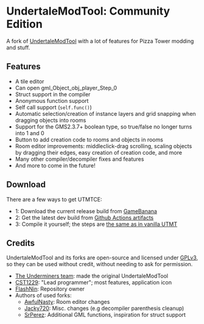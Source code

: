 # UndertaleModTool: Community Edition

A fork of [UndertaleModTool](https://github.com/UnderminersTeam/UndertaleModTool) with a lot of features for Pizza Tower modding and stuff.

## Features
- A tile editor
- Can open gml_Object_obj_player_Step_0
- Struct support in the compiler
- Anonymous function support
- Self call support (`self.func()`)
- Automatic selection/creation of instance layers and grid snapping when dragging objects into rooms
- Support for the GMS2.3.7+ boolean type, so true/false no longer turns into 1 and 0
- Button to add creation code to rooms and objects in rooms
- Room editor improvements: middleclick-drag scrolling, scaling objects by dragging their edges, easy creation of creation code, and more
- Many other compiler/decompiler fixes and features
- And more to come in the future!

## Download

There are a few ways to get UTMTCE:
- 1: Download the current release build from [GameBanana](https://gamebanana.com/tools/14193/)
- 2: Get the latest dev build from [Github Actions artifacts](https://github.com/XDOneDude/UndertaleModToolCE/actions/)
- 3: Compile it yourself; the steps are [the same as in vanilla UTMT](https://github.com/krzys-h/UndertaleModTool#compilation-instructions)

## Credits
UndertaleModTool and its forks are open-source and licensed under [GPLv3](https://github.com/UnderminersTeam/UndertaleModTool/blob/master/LICENSE.txt), so they can be used without credit, without needing to ask for permission.

- [The Underminers team](https://github.com/UnderminersTeam): made the original UndertaleModTool
- [CST1229](https://github.com/CST1229): "Lead programmer"; most features, application icon
- [FlashNin](https://github.com/XDOneDude): Repository owner
- Authors of used forks:
  - [AwfulNasty](https://github.com/AwfulNasty): Room editor changes
  - [Jacky720](https://github.com/Jacky720): Misc. changes (e.g decompiler parenthesis cleanup)
  - [SrPerez](https://github.com/GithubSPerez): Additional GML functions, inspiration for struct support

<!--
  commandline building:

  dotnet publish UndertaleModTool -c Release -r win-x64 --self-contained false -p:PublishSingleFile=True --output bin/non-sc
  dotnet publish UndertaleModTool -c Release -r win-x64 --self-contained true -p:PublishSingleFile=True --output bin/sc
  dotnet publish UndertaleModCli -c Release -r win-x64 --self-contained false -p:PublishSingleFile=True --output bin/cli

-->
